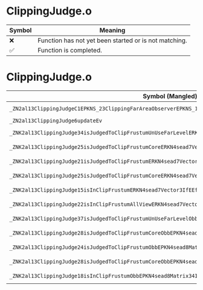# ClippingJudge.o
| Symbol | Meaning 
| ------------- | ------------- 
| :x: | Function has not yet been started or is not matching. 
| :white_check_mark: | Function is completed. 


# ClippingJudge.o
| Symbol (Mangled) | Symbol (Demangled) | Decompiled? |
| ------------- |  ------------- | ------------- |
| `_ZN2al13ClippingJudgeC1EPKNS_23ClippingFarAreaObserverEPKNS_15SceneCameraInfoE` | `al::ClippingJudge::ClippingJudge(al::ClippingFarAreaObserver const*,al::SceneCameraInfo const*)` | :white_check_mark: |
| `_ZN2al13ClippingJudge6updateEv` | `al::ClippingJudge::update(void)` | :white_check_mark: |
| `_ZNK2al13ClippingJudge34isJudgedToClipFrustumUnUseFarLevelERKN4sead7Vector3IfEEff` | `al::ClippingJudge::isJudgedToClipFrustumUnUseFarLevel(sead::Vector3<float> const&,float,float)const` | :white_check_mark: |
| `_ZNK2al13ClippingJudge25isJudgedToClipFrustumCoreERKN4sead7Vector3IfEEff` | `al::ClippingJudge::isJudgedToClipFrustumCore(sead::Vector3<float> const&,float,float)const` | :white_check_mark: |
| `_ZNK2al13ClippingJudge21isJudgedToClipFrustumERKN4sead7Vector3IfEEffi` | `al::ClippingJudge::isJudgedToClipFrustum(sead::Vector3<float> const&,float,float,int)const` | :white_check_mark: |
| `_ZNK2al13ClippingJudge25isJudgedToClipFrustumCoreERKN4sead7Vector3IfEEfff` | `al::ClippingJudge::isJudgedToClipFrustumCore(sead::Vector3<float> const&,float,float,float)const` | :white_check_mark: |
| `_ZNK2al13ClippingJudge15isInClipFrustumERKN4sead7Vector3IfEEffi` | `al::ClippingJudge::isInClipFrustum(sead::Vector3<float> const&,float,float,int)const` | :white_check_mark: |
| `_ZNK2al13ClippingJudge22isInClipFrustumAllViewERKN4sead7Vector3IfEEff` | `al::ClippingJudge::isInClipFrustumAllView(sead::Vector3<float> const&,float,float)const` | :white_check_mark: |
| `_ZNK2al13ClippingJudge37isJudgedToClipFrustumUnUseFarLevelObbEPKN4sead8Matrix34IfEERKNS1_9BoundBox3IfEEf` | `al::ClippingJudge::isJudgedToClipFrustumUnUseFarLevelObb(sead::Matrix34<float> const*,sead::BoundBox3<float> const&,float)const` | :white_check_mark: |
| `_ZNK2al13ClippingJudge28isJudgedToClipFrustumCoreObbEPKN4sead8Matrix34IfEERKNS1_9BoundBox3IfEEf` | `al::ClippingJudge::isJudgedToClipFrustumCoreObb(sead::Matrix34<float> const*,sead::BoundBox3<float> const&,float)const` | :white_check_mark: |
| `_ZNK2al13ClippingJudge24isJudgedToClipFrustumObbEPKN4sead8Matrix34IfEERKNS1_9BoundBox3IfEEfi` | `al::ClippingJudge::isJudgedToClipFrustumObb(sead::Matrix34<float> const*,sead::BoundBox3<float> const&,float,int)const` | :white_check_mark: |
| `_ZNK2al13ClippingJudge28isJudgedToClipFrustumCoreObbEPKN4sead8Matrix34IfEERKNS1_9BoundBox3IfEEff` | `al::ClippingJudge::isJudgedToClipFrustumCoreObb(sead::Matrix34<float> const*,sead::BoundBox3<float> const&,float,float)const` | :white_check_mark: |
| `_ZNK2al13ClippingJudge18isInClipFrustumObbEPKN4sead8Matrix34IfEERKNS1_9BoundBox3IfEEfi` | `al::ClippingJudge::isInClipFrustumObb(sead::Matrix34<float> const*,sead::BoundBox3<float> const&,float,int)const` | :white_check_mark: |
